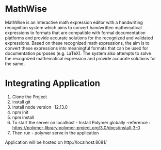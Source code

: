 # MathWise
MathWise is an Interactive math expression editor with a handwriting recognition system which aims to convert handwritten mathematical expressions to formats that are compatible with formal documentation platforms and provide accurate solutions for the recognized and validated expressions. Based on these recognized math expressions, the aim is to convert these expressions into meaningful formats that can be used for documentation purposes (e.g. LaTeX). The system also attempts to solve the recognized mathematical expression and provide accurate solutions for the same.



# Integrating Application
 1. Clone the Project
 2. Install git
 3. Install node version -12.13.0
 4. npm init
 5. npm install
 6. To start the server on localhost - Install Polymer globally -reference : https://polymer-library.polymer-project.org/3.0/docs/install-3-0
 7. Then run - polymer serve in the application
 
 Application will be hosted on http://localhost:8081/
 

